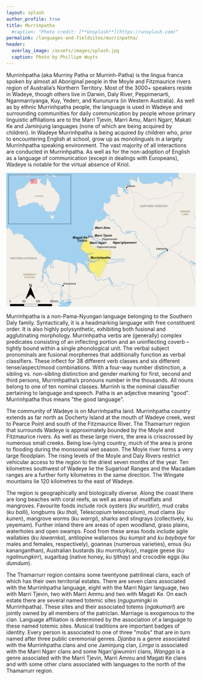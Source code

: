 ```yaml
---
layout: splash
author_profile: true
title: Murrinpatha
  #caption: "Photo credit: [**Unsplash**](https://unsplash.com)"
permalink: /languages-and-fieldsites/murrinpatha/
header:
  overlay_image: /assets/images/splash.jpg
  caption: Photo by Phillipe Wuyts
---
```

Murrinhpatha (aka Murriny Patha or Murrinh-Patha) is the lingua franca spoken by almost all Aboriginal people in the Moyle and Fitzmaurice rivers region of Australia’s Northern Territory. Most of the 3000+ speakers reside in Wadeye, though others live in Darwin, Daly River, Peppimenarti, Nganmarriyanga, Kuy, Yederr, and Kununurra (in Western Australia). As well as by ethnic Murrinhpatha people, the language is used in Wadeye and surrounding communities for daily communication by people whose primary linguistic affiliations are to the Marri Tjevin, Marri Amu, Marri Ngarr, Makati Ke and Jaminjung languages (none of which are being acquired by children). In Wadeye Murrinhpatha is being acquired by children who, prior to encountering English at school, grow up as monolinguals in a largely Murrinhpatha speaking environment. The vast majority of all interactions are conducted in Murrinhpatha. As well as for the non-adoption of English as a language of communication (except in dealings with Europeans), Wadeye is notable for the virtual absence of Kriol.

![alt text for screen readers](/assets/images/murrinpatha_2.png "Text to show on mouseover")

Murrinhpatha is a non-Pama-Nyungan language belonging to the Southern Daly family. Syntactically, it is a headmarking language with free constituent order. It is also highly polysynthetic, exhibiting both fusional and agglutinating morphology. Murrinhpatha verbs are (generally) complex predicates consisting of an inflecting portion and an uninflecting coverb – tightly bound within a single phonological unit. The verbal subject pronominals are fusional morphemes that additionally function as verbal classifiers. These inflect for 38 different verb classes and six different tense/aspect/mood combinations. With a four-way number distinction, a sibling vs. non-sibling distinction and gender marking for first, second and third persons, Murrinhpatha’s pronouns number in the thousands. All nouns belong to one of ten nominal classes. Murrinh is the nominal classifier pertaining to language and speech. Patha is an adjective meaning "good". Murrinhpatha thus means "the good language".

The community of Wadeye is on Murrinhpatha land. Murrinhpatha country extends as far north as Docherty Island at the mouth of Wadeye creek, west to Pearce Point and south of the Fitzmaurice River. The Thamarrurr region that surrounds Wadeye is approximately bounded by the Moyle and Fitzmaurice rivers. As well as these large rivers, the area is crisscrossed by numerous small creeks. Being low-lying country, much of the area is prone to flooding during the monsoonal wet season. The Moyle river forms a very large floodplain. The rising levels of the Moyle and Daly Rivers restrict vehicular access to the region to the driest seven months of the year. Ten kilometres southwest of Wadeye lie the Sugarloaf Ranges and the Macadam ranges are a further forty kilometres in the same direction. The Wingate mountains lie 120 kilometres to the east of Wadeye.

The region is geographically and biologically diverse. Along the coast there are long beaches with coral reefs, as well as areas of mudflats and mangroves. Favourite foods include rock oysters (*ku wurldirr*), mud crabs (*ku balli*), longbums (*ku thali*, Telescopium telescopium), mud clams (*ku kunen*), mangrove worms (*ku warrgi*), sharks and stingrays (collectively, ku yeyemam). Further inland there are areas of open woodland, grass plains, waterholes and open swamps. Food from these areas foods include agile wallabies (*ku lawarnka*), antilopine wallaroos (*ku kumpit* and *ku baybaye* for males and females, respectively), goannas (numerous varieties), emus (ku kananganthan), Australian bustards (*ku murntuykuy*), magpie geese (*ku ngalmungkirr*), sugarbag (native honey, *ku tjithay*) and crocodile eggs (*ku dumdum*).

The Thamarrurr region contains some twentyone patrilineal clans, each of which has their own territorial estates. There are seven clans associated with the Murrinhpatha language, eight with the Marri Ngarr language, two with Marri Tjevin, two with Marri Ammu and two with Magati Ke. On each estate there are several named totemic sites (*ngugumingki* in Murrinhpatha). These sites and their associated totems (*ngakumarl*) are jointly owned by all members of the patriclan. Marriage is exogamous to the clan. Language affiliation is determined by the association of a language to these named totemic sites.
Musical traditions are important badges of identity. Every person is associated to one of three "mobs" that are in turn named after three public ceremonial genres. *Djanba* is a genre associated with the Murrinhpatha clans and one Jaminjung clan, *Lirrga* is associated with the Marri Ngarr clans and some Ngan'giwumirri clans, *Wangga* is a genre associated with the Marri Tjevin, Marri Ammu and Magati Ke clans and with some other clans associated with languages to the north of the Thamarrurr region.
